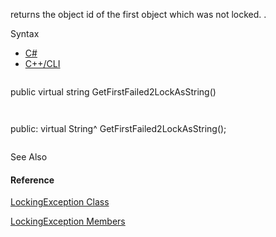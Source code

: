 returns the object id of the first object which was not locked. .

Syntax

* [C#](#i-syntax-CS)
* [C++/CLI](#i-syntax-CPP2005)

```
```
public virtual string GetFirstFailed2LockAsString()
```
```

```
```
public:
virtual String^ GetFirstFailed2LockAsString();
```
```



See Also

#### Reference

[LockingException Class](Eplan.EplApi.Baseu~Eplan.EplApi.Base.LockingException.html)
  
[LockingException Members](Eplan.EplApi.Baseu~Eplan.EplApi.Base.LockingException_members.html)